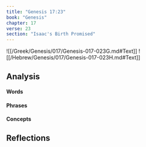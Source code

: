 ```yaml
---
title: "Genesis 17:23"
book: "Genesis"
chapter: 17
verse: 23
section: "Isaac's Birth Promised"
---
```

![[/Greek/Genesis/017/Genesis-017-023G.md#Text]]
![[/Hebrew/Genesis/017/Genesis-017-023H.md#Text]]

## Analysis

#### Words

#### Phrases

#### Concepts

## Reflections
